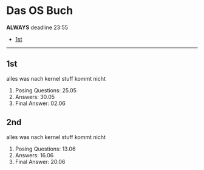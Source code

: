 # **Das OS Buch**

 **ALWAYS** deadline 23:55

<!-- TOC depthFrom:2 depthTo:6 withLinks:1 updateOnSave:1 orderedList:0 -->

- [1st](#1st)

<!-- /TOC -->

---

## 1st

alles was nach kernel stuff kommt nicht

1. Posing Questions: 25.05
2. Answers: 30.05
3. Final Answer: 02.06

## 2nd

alles was nach kernel stuff kommt nicht

1. Posing Questions: 13.06
2. Answers: 16.06
3. Final Answer: 20.06
